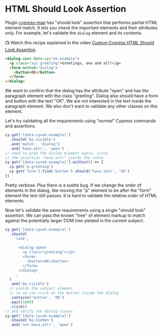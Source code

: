 # HTML Should Look Assertion

Plugin [cypress-map](https://github.com/bahmutov/cypress-map) has "should look" assertion that performs partial HTML element match. It lets you check the _important_ elements and their attributes only. For example, let's validate the `dialog` element and its contents.

📺 Watch this recipe explained in the video [Custom Cypress HTML Should Look Assertion](https://youtu.be/7j6vwy6cX_w).

<!-- fiddle Should look assertion -->

```html
<dialog open data-cy="ok-example">
  <p class="xyz greeting">Greetings, one and all!</p>
  <form method="dialog">
    <button>OK</button>
  </form>
</dialog>
```

We want to confirm that the dialog has the attribute "open" and has the paragraph element with the class "greeting". Dialog also should have a form and button with the text "OK". We are not interested in the text inside the paragraph element. We also don't want to validate any other classes on this element.

Let's try validating all the requirements using "normal" Cypress commands and assertions.

```js hide
cy.get('[data-cy=ok-example]')
  .should('be.visible')
  .and('match', 'dialog')
  .and('have.attr', 'open')
// need to grab the dialog element again, since
// the assertion "have.attr" yields the value
cy.get('[data-cy=ok-example]').within(() => {
  cy.get('p.greeting')
  cy.get('form').find('button').should('have.text', 'OK')
})
```

Pretty verbose. Plus there is a subtle bug. If we change the order of elements in the dialog, like moving the "p" element to be after the "form" element the test still passes. It is hard to validate the relative _order_ of HTML elements.

Now let's validate the same requirements using a single "should look" assertion. We can pass the known "tree" of element markup to match against the potentially larger DOM tree yielded in the current subject.

```js hide
cy.get('[data-cy=ok-example]')
  .should(
    'look',
    `
      <dialog open>
        <p class="greeting"></p>
        <form>
          <button>OK</button>
        </form>
      </dialog>
    `,
  )
  .and('be.visible')
  // yields the subject element
  // so we can click on the button inside the dialog
  .contains('button', 'OK')
  .wait(1000)
  .click()
// and verify the dialog closes
cy.get('[data-cy=ok-example]')
  .should('be.hidden')
  .and('not.have.attr', 'open')
```

<!-- fiddle-end -->
